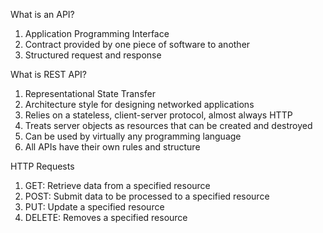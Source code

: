 
What is an API?

1) Application Programming Interface
2) Contract provided by one piece of software to another
3) Structured request and response

What is REST API?

1) Representational State Transfer
2) Architecture style for designing networked applications
3) Relies on a stateless, client-server protocol, almost always HTTP
4) Treats server objects as resources that can be created and destroyed
5) Can be used by virtually any programming language
6) All APIs have their own rules and structure

HTTP Requests

1) GET: Retrieve data from a specified resource
2) POST: Submit data to be processed to a specified resource
3) PUT: Update a specified resource
5) DELETE: Removes a specified resource